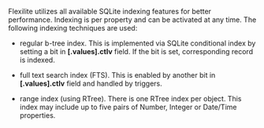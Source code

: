 Flexilite utilizes all available SQLite indexing features for better performance.
Indexing is per property and can be activated at any time.
The following indexing techniques are used:

* regular b-tree index. This is implemented via SQLite conditional index by setting a bit in **[.values].ctlv** field.
 If the bit is set, corresponding record is indexed.

* full text search index (FTS). This is enabled by another bit in **[.values].ctlv** field and handled by triggers.

* range index (using RTree). There is one RTree index per object. This index may include up to five pairs of Number, Integer or Date/Time properties.
